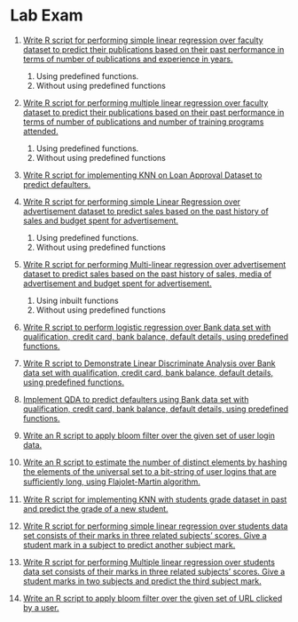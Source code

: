 # Lab Exam

1. [Write R script for performing simple linear regression over faculty dataset to predict their publications based on their past performance in terms of number of publications and experience in years.](Question&#32;1/1.r)
    1. Using predefined functions.
    2. Without using predefined functions

2. [Write R script for performing multiple linear regression over faculty dataset to predict their publications based on their past performance in terms of number of publications and number of training programs attended.](Question&#32;2/2.r)
    1. Using predefined functions.
    2. Without using predefined functions

3. [Write R script for implementing KNN on Loan Approval Dataset to predict defaulters.](Question&#32;3/3.r)

4. [Write R script for performing simple Linear Regression over advertisement dataset to predict sales based on the past history of sales and budget spent for advertisement.](Question&#32;4/4.r)
    1. Using predefined functions.
    2. Without using predefined functions

5. [Write R script for performing Multi-linear regression over advertisement dataset to predict sales based on the past history of sales, media of advertisement and budget spent for advertisement.](Question&#32;5/5.r)
    1. Using inbuilt functions
    2. Without using predefined functions

6. [Write R script to perform logistic regression over Bank data set with qualification, credit card, bank balance, default details, using predefined functions.](Question&#32;6/6.r)

7. [Write R script to Demonstrate Linear Discriminate Analysis over Bank data set with qualification, credit card, bank balance, default details, using predefined functions.](Question&#32;7/7.r)

8. [Implement QDA to predict defaulters using Bank data set with qualification, credit card, bank balance, default details, using predefined functions.](Question&#32;8/8.r)

9. [Write an R script to apply bloom filter over the given set of user login data.](Question&#32;9/9.r)

10. [Write an R script to estimate the number of distinct elements by hashing the elements of the universal set to a bit-string of user logins that are suﬃciently long, using Flajolet-Martin algorithm.](Question&#32;10/10.r)

11. [Write R script for implementing KNN with students grade dataset in past and predict the grade of a new student.](Question&#32;11/11.r)

12. [Write R script for performing simple linear regression over students data set consists of their marks in three related subjects’ scores. Give a student mark in a subject to predict another subject mark.](Question&#32;12/12.r)

13. [Write R script for performing Multiple linear regression over students data set consists of their marks in three related subjects’ scores. Give a student marks in two subjects and predict the third subject mark.](Question&#32;13/13.r)

14. [Write an R script to apply bloom filter over the given set of URL clicked by a user.](Question&#32;14/14.r)